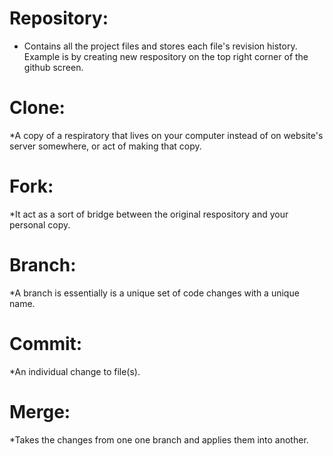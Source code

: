 # Repository:
* Contains all the project files and stores each file's revision history. Example is by creating new respository on the top right corner of the github screen.

# Clone:
*A copy of a respiratory that lives on your computer instead of on website's server somewhere, or act of making that copy.

# Fork:
*It act as a sort of bridge between the original respository and your personal copy.

# Branch:
*A branch is essentially is a unique set of code changes with a unique name.

# Commit:
*An individual change to file(s).

# Merge:
*Takes the changes from one one branch and applies them into another.
